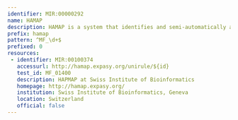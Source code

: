 ```yaml
---
identifier: MIR:00000292
name: HAMAP
description: HAMAP is a system that identifies and semi-automatically annotates proteins that are part of well-conserved and orthologous microbial families or subfamilies. These are used to build rules which are used to propagate annotations to member bacterial, archaeal and plastid-encoded protein entries.
prefix: hamap
pattern: ^MF_\d+$
prefixed: 0
resources:
 - identifier: MIR:00100374
   accessurl: http://hamap.expasy.org/unirule/${id}
   test_id: MF_01400
   description: HAPMAP at Swiss Institute of Bioinformatics
   homepage: http://hamap.expasy.org/
   institution: Swiss Institute of Bioinformatics, Geneva
   location: Switzerland
   official: false
---
```

